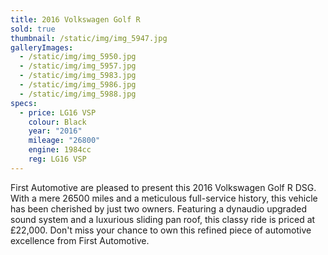 ```yaml
---
title: 2016 Volkswagen Golf R
sold: true
thumbnail: /static/img/img_5947.jpg
galleryImages:
  - /static/img/img_5950.jpg
  - /static/img/img_5957.jpg
  - /static/img/img_5983.jpg
  - /static/img/img_5986.jpg
  - /static/img/img_5988.jpg
specs:
  - price: LG16 VSP
    colour: Black
    year: "2016"
    mileage: "26800"
    engine: 1984cc
    reg: LG16 VSP
---
```

First Automotive are pleased to present this 2016 Volkswagen Golf R DSG. With a mere 26500 miles and a meticulous full-service history, this vehicle has been cherished by just two owners. Featuring a dynaudio upgraded sound system and a luxurious sliding pan roof, this classy ride is priced at £22,000. Don't miss your chance to own this refined piece of automotive excellence from First Automotive.